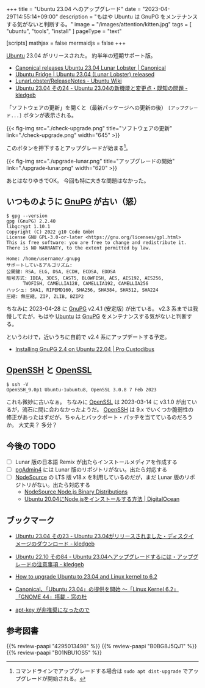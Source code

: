 +++
title = "Ubuntu 23.04 へのアップグレード"
date =  "2023-04-29T14:55:14+09:00"
description = "もはや Ubuntu は GnuPG をメンテナンスする気がないと判断する。"
image = "/images/attention/kitten.jpg"
tags = [ "ubuntu", "tools", "install" ]
pageType = "text"

[scripts]
  mathjax = false
  mermaidjs = false
+++

[Ubuntu] 23.04 がリリースされた。
約半年の短期サポート版。

- [Canonical releases Ubuntu 23.04 Lunar Lobster | Canonical](https://canonical.com/blog/canonical-releases-ubuntu-23-04-lunar-lobster)
- [Ubuntu Fridge | Ubuntu 23.04 (Lunar Lobster) released](https://ubuntu-news.org/2023/04/20/ubuntu-23-04-lunar-lobster-released/)
- [LunarLobster/ReleaseNotes - Ubuntu Wiki](https://wiki.ubuntu.com/LunarLobster/ReleaseNotes)
- [Ubuntu 23.04 その24 - Ubuntu 23.04の新機能と変更点・既知の問題 - kledgeb](https://kledgeb.blogspot.com/2023/04/ubuntu-2304-24-ubuntu-2304.html)

「ソフトウェアの更新」を開くと（最新パッケージへの更新の後） `[アップグレード...]` ボタンが表示される。

{{< fig-img src="./check-upgrade.png" title="ソフトウェアの更新" link="./check-upgrade.png" width="645" >}}

このボタンを押下するとアップグレードが始まる[^cmd1]。

[^cmd1]: コマンドラインでアップグレードする場合は `sudo apt dist-upgrade` でアップグレードが開始される。

{{< fig-img src="./upgrade-lunar.png" title="アップグレードの開始" link="./upgrade-lunar.png" width="620" >}}

あとはなりゆきでOK。
今回も特に大きな問題はなかった。

## いつものように [GnuPG] が古い（怒）

```text
$ gpg --version
gpg (GnuPG) 2.2.40
libgcrypt 1.10.1
Copyright (C) 2022 g10 Code GmbH
License GNU GPL-3.0-or-later <https://gnu.org/licenses/gpl.html>
This is free software: you are free to change and redistribute it.
There is NO WARRANTY, to the extent permitted by law.

Home: /home/username/.gnupg
サポートしているアルゴリズム:
公開鍵: RSA, ELG, DSA, ECDH, ECDSA, EDDSA
暗号方式: IDEA, 3DES, CAST5, BLOWFISH, AES, AES192, AES256,
      TWOFISH, CAMELLIA128, CAMELLIA192, CAMELLIA256
ハッシュ: SHA1, RIPEMD160, SHA256, SHA384, SHA512, SHA224
圧縮: 無圧縮, ZIP, ZLIB, BZIP2
```

ちなみに 2023-04-28 に [GnuPG] v2.4.1 (安定版) が出ている。
v2.3 系までは我慢してたが，もはや [Ubuntu] は [GnuPG] をメンテナンスする気がないと判断する。

というわけで，近いうちに自前で v2.4 系にアップデートする予定。

- [Installing GnuPG 2.4 on Ubuntu 22.04 | Pro Custodibus](https://www.procustodibus.com/blog/2023/02/gpg-2-4-on-ubuntu-22-04/)

## [OpenSSH] と [OpenSSL]

```text
$ ssh -V
OpenSSH_9.0p1 Ubuntu-1ubuntu8, OpenSSL 3.0.8 7 Feb 2023
```

これも微妙に古いなぁ。
ちなみに [OpenSSL] は 2023-03-14 に v3.1.0 が出ているが，流石に間に合わなかったようだ。
[OpenSSH] は 9.x でいくつか脆弱性の修正があったはずだが，ちゃんとバックポート・パッチを当てているのだろうか。
大丈夫？ 多分？

## 今後の TODO

- [ ] Lunar 版の日本語 Remix が出たらインストールメディアを作成する
- [ ] [pgAdmin4] には Lunar 版のリポジトリがない。出たら対応する
- [ ] [NodeSource](https://github.com/nodesource) の LTS 版 v18.x を利用しているのだが，まだ Lunar 版のリポジトリがない。出たら対応する
  - [NodeSource Node.js Binary Distributions](https://github.com/nodesource/distributions/blob/master/README.md)
  - [Ubuntu 20.04にNode.jsをインストールする方法  | DigitalOcean](https://www.digitalocean.com/community/tutorials/how-to-install-node-js-on-ubuntu-20-04-ja)

## ブックマーク

- [Ubuntu 23.04 その23 - Ubuntu 23.04がリリースされました・ディスクイメージのダウンロード - kledgeb](https://kledgeb.blogspot.com/2023/04/ubuntu-2304-23-ubuntu-2304.html)
- [Ubuntu 22.10 その84 - Ubuntu 23.04へアップグレードするには・アップグレードの注意事項 - kledgeb](https://kledgeb.blogspot.com/2023/04/ubuntu-2210-84-ubuntu-2304.html)
- [How to upgrade Ubuntu to 23.04 and Linux kernel to 6.2](https://sypalo.com/how-to-upgrade-ubuntu)
- [Canonical、「Ubuntu 23.04」の提供を開始 ～「Linux Kernel 6.2」「GNOME 44」搭載 - 窓の杜](https://forest.watch.impress.co.jp/docs/news/1495603.html)

- [apt-key が非推奨になったので](https://zenn.dev/spiegel/articles/20220508-apt-key-is-deprecated)

[Ubuntu]: https://www.ubuntu.com/ "The leading operating system for PCs, IoT devices, servers and the cloud | Ubuntu"
[KeePassXC]: https://keepassxc.org/ "KeePassXC Password Manager"
[pgAdmin4]: https://www.pgadmin.org/ "pgAdmin - PostgreSQL Tools"
[GnuPG]: https://gnupg.org/ "The GNU Privacy Guard"
[Node.js]: https://nodejs.org/
[OpenSSL]: https://www.openssl.org/
[OpenSSH]: https://www.openssh.com/
[Docker]: https://www.docker.com/ "Empowering App Development for Developers | Docker"
[gpgpdump]: https://github.com/goark/gpgpdump "goark/gpgpdump: OpenPGP packet visualizer"
[PPA]: https://launchpad.net/ubuntu/+ppas "Personal Package Archives : Ubuntu"

## 参考図書

{{% review-paapi "4295013498" %}} <!-- Linuxシステムの仕組み -->
{{% review-paapi "B0BG8J5QJ1" %}} <!-- ［試して理解］Linuxのしくみ 増補改訂版 -->
{{% review-paapi "B01NBU1OS5" %}} <!-- シリコンパワー USBメモリ 32GB USB3.1 -->
